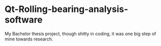 # Qt-Rolling-bearing-analysis-software
My Bachelor thesis project, though shitty in coding, it was one big step of mine towards research.
